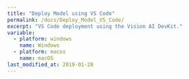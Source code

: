 ```yaml
---
title: "Deploy Model using VS Code"
permalink: /docs/Deploy_Model_VS_Code/
excerpt: "VS Code deployment using the Vision AI DevKit."
variable:
  - platform: windows
    name: Windows
  - platform: macos
    name: macOS
last_modified_at: 2019-01-28
---
```

